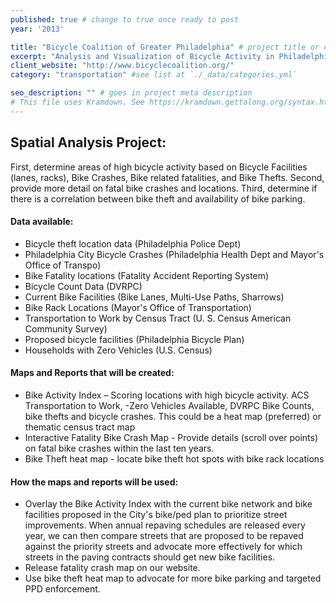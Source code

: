 ```yaml
---
published: true # change to true once ready to post
year: '2013'

title: "Bicycle Coalition of Greater Philadelphia" # project title or client name
excerpt: "Analysis and Visualization of Bicycle Activity in Philadelphia" # shows on project list page
client_website: "http://www.bicyclecoalition.org/"
category: "transportation" #see list at `./_data/categories.yml`

seo_description: "" # goes in project meta description
# This file uses Kramdown. See https://kramdown.gettalong.org/syntax.html for syntax
---
```


## Spatial Analysis Project:
First, determine areas of high bicycle activity based on Bicycle Facilities (lanes, racks), Bike Crashes, Bike related fatalities, and Bike Thefts. Second, provide more detail on fatal bike crashes and locations. Third, determine if there is a correlation between bike theft and availability of bike parking.

#### Data available:
- Bicycle theft location data (Philadelphia Police Dept)
- Philadelphia City Bicycle Crashes (Philadelphia Health Dept and Mayor's Office of Transpo)
- Bike Fatality locations (Fatality Accident Reporting System)
- Bicycle Count Data (DVRPC)
- Current Bike Facilities (Bike Lanes, Multi-Use Paths, Sharrows)
- Bike Rack Locations (Mayor's Office of Transportation)
- Transportation to Work by Census Tract (U. S. Census American Community Survey)
- Proposed bicycle facilities (Philadelphia Bicycle Plan)
- Households with Zero Vehicles (U.S. Census)

#### Maps and Reports that will be created:
- Bike Activity Index – Scoring locations with high bicycle activity. ACS Transportation to Work, -Zero Vehicles Available, DVRPC Bike Counts, bike thefts and bicycle crashes. This could be a heat map (preferred) or thematic census tract map
- Interactive Fatality Bike Crash Map - Provide details (scroll over points) on fatal bike crashes within the last ten years.
- Bike Theft heat map - locate bike theft hot spots with bike rack locations

#### How the maps and reports will be used:
- Overlay the Bike Activity Index with the current bike network and bike facilities proposed in the City's bike/ped plan to prioritize street improvements. When annual repaving schedules are released every year, we can then compare streets that are proposed to be repaved against the priority streets and advocate more effectively for which streets in the paving contracts should get new bike facilities.
- Release fatality crash map on our website.
- Use bike theft heat map to advocate for more bike parking and targeted PPD enforcement.
